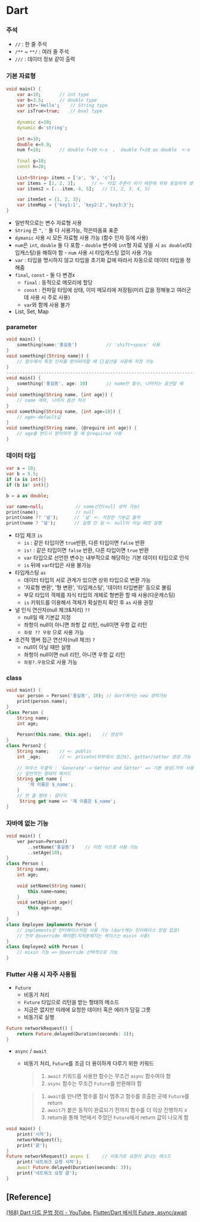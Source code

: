 # Dart




### 주석

- `//` : 한 줄 주석
- `/**` ~ `**/` : 여러 줄 주석
- `///`  : 데이터 정보 같이 출력



### 기본 자료형

```dart
void main() { 
    var a=10;		// int type
    var b=3.5;		// double type
    var str='Hello';	// String type
    var isTrue=true;	// bool type
    
    dynamic c=10;
    dynamic d='string';
    
    int n=10;
    double e=9.9;
    num f=10;		// double f=10 <-x  ,  double f=10 as double  <-o
    
    final g=10;
    const h=20;
    
    List<String> items = ['a', 'b', 'c'];
    var items = [1, 2, 3];		// <- 타입 추론이 되기 때문에 위와 동일하게 생성 가능
    var items2 = [...item, 4, 5];	// [1, 2, 3, 4, 5]

    var itemSet = {1, 2, 3};
    var itemMap = {'key1:1', 'key2:2','key3:3'};
}
```

- 일반적으로는 변수 자료형 사용
- `String` 은 `"`, `'` 둘 다 사용가능, 작은따옴표 표준
- `dymanic` 사용 시 모든 자료형 사용 가능 (함수 인자 등에 사용)
- `num`은 `int`, `double` 둘 다 포함
      - `double` 변수에 `int`형 자료 넣을 시 `as double`(타입캐스팅)을 해줘야 함
      - `num` 사용 시 타입캐스팅 없이 사용 가능
- `var` : 타입을 명시하지 않고 타입을 초기화 값에 따라서 자동으로 데이터 타입을 정해줌
- `final`, `const` - 둘 다 변경x
  - `final` : 동적으로 메모리에 할당
  - `const` : 컨파일 타임에 상태, 이미 메모리에 저장됨(미리 값을 정해놓고 여러군데 사용 시 주로 사용)
  - `var`와 함께 사용 불가
- List, Set, Map



### parameter

```dart
void main() { 
	something(name:'홍길동')			// 'shift+space' 사용
}
void something({String name}) {
    // 함수에서 특정 인자를 받아와야할 때 {}옵션을 사용해 지정 가능
}
----------------------------------------------------------------------------------
void main() { 
	something('홍길동', age: 10)		// name만 필수, 나머지는 옵션일 때
}
void something(String name, {int age}) { 
    // name 제외, 나머지 옵션 처리
}
void something(String name, {int age=10}) { 
    // age<-default값
}
void something(String name, {@require int age}) { 
    // age를 반드시 받아와야 할 때 @required 사용
}
```



### 데이터 타입

```dart
var a = 10;
var b = 5.5;
if (a is int){}
if (b is! int){}

b = a as double;

var name=null;			  // name선언(null 생략 가능)
print(name);			  // null
print(name ?? '널');		 // '널' <- 지정한 기본값 출력
print(name ? '널');		 // 실행 안 됨 <- null이 아닐 때만 실행

```

- 타입 체크 `is`
  - `is` : 같은 타입이면 `true`반환, 다른 타입이면 `false` 반환
  - `is!` : 같은 타입이면 `false` 반환, 다른 타입이면 `true` 반환
  - `var` 타입으로 선언한 변수는 내부적으로 해당하는 기본 데이터 타입으로 인식
  - `is` 뒤에 `var`타입은 사용 불가능
- 타입캐스팅 `as`
  - 데이터 타입의 서로 관계가 있으면 상위 타입으로 변환 가능
  - '자료형 변환', '형 변환', '타입캐스팅', '데이터 타입변환' 등으로 불림
  - 부모 타입의 객체를 자식 타입의 개체로 형변환 할 때 사용(다운캐스팅)
  - `is` 키워드를 이용해서 객체가 확실한지 확인 후 `as` 사용 권장
- 널 인식 연산자(null 체크&처리) `??`
  -  null일 때 기본값 지정
  - 좌항이 null이 아니면 좌항 값 리턴, null이면 우항 값 리턴
  - `좌항 ?? 우항` 으로 사용 가능
- 조건적 멤버 접근 연산자(null 체크) `?`
  -  null이 아닐 때만 실행
  - 좌항이 null이면 null 리턴, 아니면 우항 값 리턴
  - `좌항?.우항`으로 사용 가능



### class

```dart
void main() {
    var person = Person('홍길동', 10);	// dart에서는 new 생략가능
    print(person.name);
}
class Person {
    String name;
    int age;
    
    Person(this.name, this.age);	// 생성자
}
class Person2 {
    String name;	// <- public
    int _age;		// <- private(외부에서 접근x), getter/setter 생성 가능
    
    // 마우스 우클릭 : 'Generate'->'Getter and Setter' => 기본 생성(거의 사용x)
    // 일반적인 형태의 메서드
    String get name {
        '제 이름은 $_name';
    }
    // 한 줄 형태 : 람다식
     String get name => '제 이름은 $_name';
}
```



### 자바에 없는 기능

```dart
void main() {
    ver person=Person()
        ..setName('홍길동')	// 이런 식으로 사용 가능
        ..setAge(10);
}
class Person {
    String name;
    int age;
    
    void setName(String name){
        this.name=name;
    }
    void setAge(int age){
        this.age=age;
    }
}
class Employee implements Person {
    // implements로 인터페이스처럼 사용 가능 (dart에는 인터페이스 문법 없음)
    // 전부 @override 해야함(지저분해지는 케이스는 mixin 사용)
}
class Employee2 with Person {
    // mixin 기능 => @override 선택적으로 가능
}
```



### Flutter 사용 시 자주 사용됨

- `Future`
  - 비동기 처리
  - `Future` 타입으로 리턴을 받는 형태의 메소드
  - 지금은 없지만 미래에 요청한 데이터 혹은 에러가 담길 그릇
  - 비동기로 실행

```dart
Future networkRequest() {
    return Future.delayed(Duration(seconds: 3));
}
```

- `async` / `await`
  - 비동기 처리, `Future`를 조금 더 용이하게 다루기 위한 키워드

    > 1. `await` 키워드를 사용한 함수는 무조건 `async` 함수여야 함
    > 2. `async` 함수는 무조건 `Future`를 반환해야 함

    > 1. `await`를 만나면 함수를 잠시 멈추고 함수를 호출한 곳에 `Future`를 return
    > 2. `await`가 붙은 동작이 완료되기 전까지 함수를 더 이상 진행하지 x
    > 3. return을 통해 1번에서 주었던 `Future`에서 return 값이 나오게 함

```dart
void main() {
    print('시작');
    networkRequest();
    print('끝');
}
Future networkRequest() async {		// 비동기로 요청이 끝나는 메소드
    print('네트워크 요청 시작');
    await Future.delayed(Duration(seconds: 3));
    print('네트워크 요청 끝');
}
```



## [Reference]  
[(168) Dart 다트 문법 정리 - YouTube](https://www.youtube.com/watch?v=J_cQyPGyHRI), [Flutter/Dart 에서의 Future, async/await](https://velog.io/@jintak0401/FlutterDart-%EC%97%90%EC%84%9C%EC%9D%98-Future-asyncawait)

